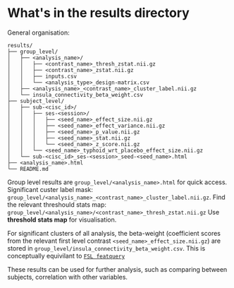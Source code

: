 # What's in the results directory

General organisation:

```
results/
├── group_level/
│   ├── <analysis_name>/
│   │   ├── <contrast_name>_thresh_zstat.nii.gz
│   │   ├── <contrast_name>_zstat.nii.gz
│   │   ├── inputs.csv
│   │   └── <analysis_type>_design-matrix.csv
│   ├── <analysis_name>_<contrast_name>_cluster_label.nii.gz
│   └── insula_connectivity_beta_weight.csv
├── subject_level/
│   ├── sub-<cisc_id>/
│   │   ├── ses-<session>/
│   │   │   ├── <seed_name>_effect_size.nii.gz
│   │   │   ├── <seed_name>_effect_variance.nii.gz
│   │   │   ├── <seed_name>_p_value.nii.gz
│   │   │   ├── <seed_name>_stat.nii.gz
│   │   │   └── <seed_name>_z_score.nii.gz
│   │   └── <seed_name>_typhoid_wrt_placebo_effect_size.nii.gz
│   └── sub-<cisc_id>_ses-<session>_seed-<seed_name>.html
├── <analysis_name>.html
└── README.md

```

Group level results are `group_level/<analysis_name>.html` for quick access.
Significant custer label mask: `group_level/<analysis_name>_<contrast_name>_cluster_label.nii.gz`.
Find the relevant threshould stats map: `group_level/<analysis_name>/<contrast_name>_thresh_zstat.nii.gz`
Use **threshold stats map** for visualisation.

For significant clusters of all analysis, the beta-weight (coefficient scores from the relevant first level contrast `<seed_name>_effect_size.nii.gz`) are stored in `group_level/insula_connectivity_beta_weight.csv`. This is conceptually equivilant to [`FSL featquery`](https://fsl.fmrib.ox.ac.uk/fsl/fslwiki/FEAT/UserGuide#Featquery_-_FEAT_Results_Interrogation)

These results can be used for further analysis, such as comparing between subjects, correlation with other variables.

